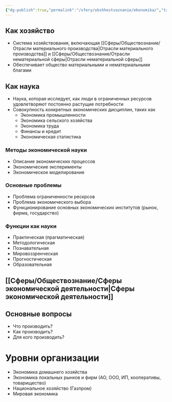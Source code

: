 ```yaml
---
{"dg-publish":true,"permalink":"/sfery/obshhestvoznanie/ekonomika/","tags":["Обществознание"]}
---
```


## Как хозяйство
- Система хозяйствования, включающая [[Сферы/Обществознание/Отрасли материального производства\|Отрасли материального производства]] и [[Сферы/Обществознание/Отрасли нематериальной сферы\|Отрасли нематериальной сферы]]
- Обеспечивает общество материальными и нематериальными благами 
## Как наука
- Наука, которая исследует, как люди в ограниченных ресурсов удовлетворяют постоянно растущие потребности 
- Совокупность конкретных экономических дисциплин, таких как
    - Экономика промышленности
    - Экономика сельского хозяйства 
    - Экономика труда
    - Финансы и кредит 
    - Экономическая статистика 
### Методы экономической науки
- Описание экономических процессов
- Экономические эксперименты 
- Экономическое моделирование
### Основные проблемы
- Проблема ограниченности рескрсов
- Проблема экономического выбора 
- Функционирование основных экономических институтов (рынок, фирма, государство)
### Функции как науки
- Практическая (прагматическая)
- Методологическая 
- Познавательная
- Мировоззренческая
- Прогностическая
- Образовательная 
## [[Сферы/Обществознание/Сферы экономической деятельности\|Сферы экономической деятельности]]
## Основные вопросы
- Что производить?
- Как производить?
- Для кого производить?
# Уровни организации 
- Экономика домашнего хозяйства
- Экономика локальных рынков и фирм (АО, ООО, ИП, кооперативы, товарищество)
- Национальное хозяйство (Газпром)
- Мировая экономика 